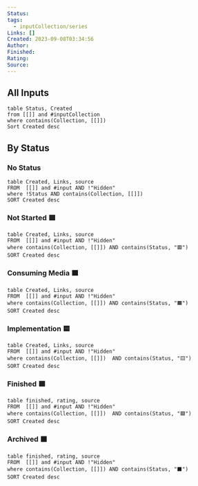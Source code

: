 ```yaml
---
Status: 
tags:
  - inputCollection/series
Links: []
Created: 2023-09-08T03:34:56
Author:
Finished:
Rating: 
Source:
---
```

## All Inputs
```dataview
table Status, Created
from [[]] and #inputCollection
where contains(Collection, [[]])
Sort Created desc
```
## By Status
### No Status
```dataview
table Created, Links, source
FROM  [[]] and #input AND !"Hidden"
where !Status AND contains(Collection, [[]])
SORT Created desc
```

### Not Started 🟥
```dataview
table Created, Links, source
FROM  [[]] and #input AND !"Hidden"
where contains(Collection, [[]]) AND contains(Status, "🟥")
SORT Created desc
```
### Consuming Media 🟧
```dataview
table Created, Links, source
FROM  [[]] and #input AND !"Hidden"
where contains(Collection, [[]]) AND contains(Status, "🟧")
SORT Created desc
```
### Implementation 🟨
```dataview
table Created, Links, source
FROM  [[]] and #input AND !"Hidden"
where contains(Collection, [[]])  AND contains(Status, "🟨")
SORT Created desc
```
### Finished 🟩
```dataview
table finished, rating, source
FROM  [[]] and #input AND !"Hidden"
where contains(Collection, [[]])  AND contains(Status, "🟩")
SORT Created desc
```
### Archived ⬛️
```dataview
table finished, rating, source
FROM  [[]] and #input AND !"Hidden"
where contains(Collection, [[]]) AND contains(Status, "⬛️")
SORT Created desc
```